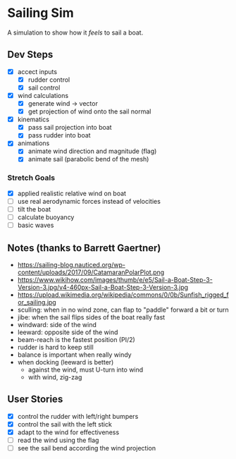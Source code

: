 # Sailing Sim

A simulation to show how it _feels_ to sail a boat.

## Dev Steps

- [x] accect inputs
  - [x] rudder control
  - [x] sail control
- [x] wind calculations
  - [x] generate wind -> vector
  - [x] get projection of wind onto the sail normal
- [x] kinematics
  - [x] pass sail projection into boat
  - [x] pass rudder into boat
- [x] animations
  - [x] animate wind direction and magnitude (flag)
  - [x] animate sail (parabolic bend of the mesh)

### Stretch Goals

- [x] applied realistic relative wind on boat
- [ ] use real aerodynamic forces instead of velocities
- [ ] tilt the boat
- [ ] calculate buoyancy
- [ ] basic waves

## Notes (thanks to Barrett Gaertner)

- <https://sailing-blog.nauticed.org/wp-content/uploads/2017/09/CatamaranPolarPlot.png>
- <https://www.wikihow.com/images/thumb/e/e5/Sail-a-Boat-Step-3-Version-3.jpg/v4-460px-Sail-a-Boat-Step-3-Version-3.jpg>
- <https://upload.wikimedia.org/wikipedia/commons/0/0b/Sunfish_rigged_for_sailing.jpg>
- sculling: when in no wind zone, can flap to "paddle" forward a bit or turn
- jibe: when the sail flips sides of the boat really fast
- windward: side of the wind
- leeward: opposite side of the wind
- beam-reach is the fastest position (PI/2)
- rudder is hard to keep still
- balance is important when really windy
- when docking (leeward is better)
  - against the wind, must U-turn into wind
  - with wind, zig-zag

## User Stories

- [x] control the rudder with left/right bumpers
- [x] control the sail with the left stick
- [x] adapt to the wind for effectiveness
- [ ] read the wind using the flag
- [ ] see the sail bend according the wind projection
